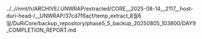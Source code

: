 ../..//mnt/h/ARCHIVE/.UNWRAP/extracted/CORE__2025-08-14__2117__host-duri-head-/__UNWRAP/37cd7f6acf/temp_extract_8월6일/DuRiCore/backup_repository/phase5_5_backup_20250805_103800/DAY9_COMPLETION_REPORT.md